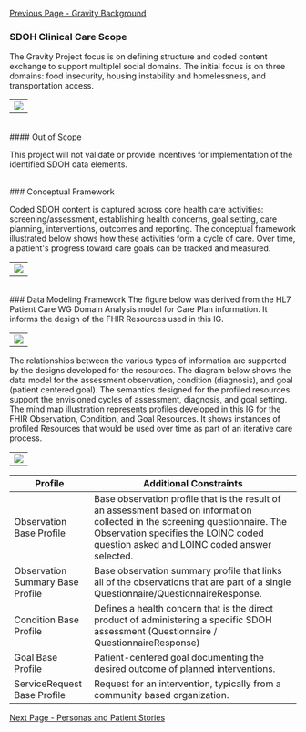 [Previous Page - Gravity Background](gravity_background.html)

###  SDOH Clinical Care Scope

The Gravity Project focus is on defining structure and coded content exchange to support multiplel social domains. The initial focus is on three domains: food insecurity, housing instability and homelessness, and transportation access.

<table><tr><td><img src="InitialDomains.jpg" /></td></tr></table>


<br>
####  Out of Scope

This project will not validate or provide incentives for implementation of the identified SDOH data elements.

<br>
### Conceptual Framework

Coded SDOH content is captured across core health care activities: screening/assessment, establishing health concerns, goal setting, care planning, interventions, outcomes and reporting. The conceptual framework illustrated below shows how these activities form a cycle of care. Over time, a patient's progress toward care goals can be tracked and measured.


<table><tr><td><img src="ConceptualFramework2.jpg" /></td></tr></table>


<br>
### Data Modeling Framework
The figure below was derived from the HL7 Patient Care WG Domain Analysis model for Care Plan information. It informs the design of the  FHIR Resources used in this IG.

<table><tr><td><img src="DataModelingFrameword.jpg" /></td></tr></table>

The relationships between the various types of information are supported by the designs developed for the resources. The diagram below shows the data model for the assessment observation, condition (diagnosis), and goal (patient centered goal). The semantics designed for the profiled resources support the envisioned cycles of assessment, diagnosis, and goal setting. The mind map illustration represents profiles developed in this IG for the FHIR Observation, Condition, and Goal Resources. It shows instances of profiled Resources that would be used over time as part of an iterative care process. 

<table><tr><td><img src="ObservationConditionGoal.jpg" /></td></tr></table>



| Profile                                                         | Additional Constraints                                                                                                                                                                                                                                                                                                                                                                                                                                                                                                                                                        |
|------------------------------------------------|---------------------------------------------------------------------------------------------------|
| Observation Base Profile | Base observation profile that is the result of an assessment based on information collected in the screening questionnaire. The Observation specifies the LOINC coded question asked and LOINC coded answer selected. |
| Observation Summary Base Profile| Base observation summary profile that links all of the observations that are part of a single Questionnaire/QuestionnaireResponse.  |
| Condition Base Profile | Defines a health concern that is the direct product of administering a specific SDOH assessment (Questionnaire / QuestionnaireResponse)  |
| Goal Base Profile | Patient-centered goal documenting the desired outcome  of planned interventions.   |
| ServiceRequest Base Profile | Request for an intervention, typically from a community based organization.|



[Next Page - Personas and Patient Stories](personas_and_patient_stories.html)